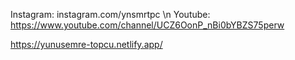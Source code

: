 Instagram: instagram.com/ynsmrtpc \n
Youtube: https://www.youtube.com/channel/UCZ6OonP_nBi0bYBZS75perw

https://yunusemre-topcu.netlify.app/
